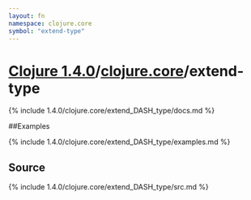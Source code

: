 ```yaml
---
layout: fn
namespace: clojure.core
symbol: "extend-type"
---
```


# [Clojure 1.4.0](../../)/[clojure.core](../)/extend-type

{% include 1.4.0/clojure.core/extend_DASH_type/docs.md %}

##Examples

{% include 1.4.0/clojure.core/extend_DASH_type/examples.md %}
## Source
{% include 1.4.0/clojure.core/extend_DASH_type/src.md %}

